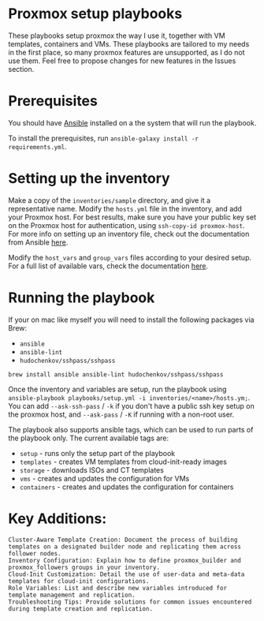 # Proxmox setup playbooks

These playbooks setup proxmox the way I use it, together with VM templates, containers and VMs. 
These playbooks are tailored to my needs in the first place, so many proxmox features are unsupported, as I do not use them.
Feel free to propose changes for new features in the Issues section.

# Prerequisites

You should have [Ansible](https://github.com/ansible/ansible) installed on a the system that will run the playbook.

To install the prerequisites, run `ansible-galaxy install -r requirements.yml`.

# Setting up the inventory

Make a copy of the `inventories/sample` directory, and give it a representative name.
Modify the `hosts.yml` file in the inventory, and add your Proxmox host.
For best results, make sure you have your public key set on the Proxmox host for authentication, using `ssh-copy-id proxmox-host`. For more info on setting up an inventory file, check out the documentation from Ansible [here](https://docs.ansible.com/ansible/latest/user_guide/intro_inventory.html).

Modify the `host_vars` and `group_vars` files according to your desired setup. For a full list of available vars, check the documentation [here](docs/variables.md).

# Running the playbook

If your on mac like myself you will need to install the following packages via Brew:
- `ansible`
- `ansible-lint`
- `hudochenkov/sshpass/sshpass`

`brew install ansible ansible-lint hudochenkov/sshpass/sshpass`

Once the inventory and variables are setup, run the playbook using `ansible-playbook playbooks/setup.yml -i inventories/<name>/hosts.ym;`.
You can add `--ask-ssh-pass` / `-k` if you don't have a public ssh key setup on the proxmox host, and `--ask-pass` / `-K` if running with a non-root user.

The playbook also supports ansible tags, which can be used to run parts of the playbook only. 
The current available tags are:
- `setup` - runs only the setup part of the playbook
- `templates` - creates VM templates from cloud-init-ready images
- `storage` - downloads ISOs and CT templates
- `vms` - creates and updates the configuration for VMs
- `containers` - creates and updates the configuration for containers

# Key Additions:

    Cluster-Aware Template Creation: Document the process of building templates on a designated builder node and replicating them across follower nodes.​
    Inventory Configuration: Explain how to define proxmox_builder and proxmox_followers groups in your inventory.​
    Cloud-Init Customization: Detail the use of user-data and meta-data templates for cloud-init configurations.​
    Role Variables: List and describe new variables introduced for template management and replication.​
    Troubleshooting Tips: Provide solutions for common issues encountered during template creation and replication.​